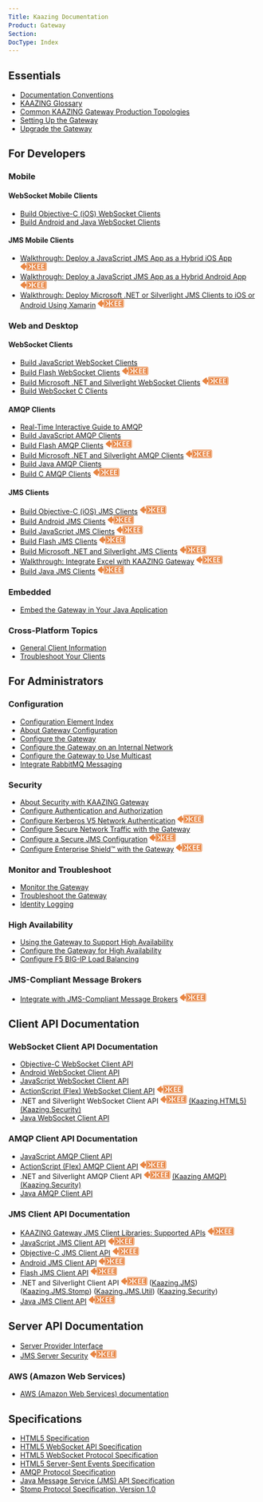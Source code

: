 ```yaml
---
Title: Kaazing Documentation
Product: Gateway
Section:
DocType: Index
---
```


Essentials
----------

-   [Documentation Conventions](about/about.md)
-   [KAAZING Glossary](kaazing-glossary.md)
-   [Common KAAZING Gateway Production Topologies](admin-reference/c_topologies.md)
-   [Setting Up the Gateway](about/setup-guide.md)
-   [Upgrade the Gateway](upgrade/o_upgrade.md)


For Developers
---------------------------------------

### Mobile

#### WebSocket Mobile Clients

-   [Build Objective-C (iOS) WebSocket Clients](ios/o_dev_objc.md)
-   [Build Android and Java WebSocket Clients](java/o_dev_android.md)


#### JMS Mobile Clients

-   [Walkthrough: Deploy a JavaScript JMS App as a Hybrid iOS App](javascript/hybrid_ios_walkthrough_jms.md) ![This feature is available in KAAZING Gateway - Enterprise Edition](images/enterprise-feature.png)
-   [Walkthrough: Deploy a JavaScript JMS App as a Hybrid Android App](javascript/hybrid_android_walkthrough.md) ![This feature is available in KAAZING Gateway - Enterprise Edition](images/enterprise-feature.png)
-   [Walkthrough: Deploy Microsoft .NET or Silverlight JMS Clients to iOS or Android Using Xamarin](windows/xamarin_dotnet_walkthrough_websocket.md) ![This feature is available in KAAZING Gateway - Enterprise Edition](images/enterprise-feature.png)

### Web and Desktop

#### WebSocket Clients

-   [Build JavaScript WebSocket Clients](javascript/o_dev_js.md)
-   [Build Flash WebSocket Clients](flash/o_dev_flash.md) ![This feature is available in KAAZING Gateway - Enterprise Edition](images/enterprise-feature.png)
-   [Build Microsoft .NET and Silverlight WebSocket Clients](windows/o_dev_dotnet.md) ![This feature is available in KAAZING Gateway - Enterprise Edition](images/enterprise-feature.png)
-   [Build WebSocket C Clients](c/o_dev_c_websocket.md)

#### AMQP Clients

-   [Real-Time Interactive Guide to AMQP](javascript/guide-amqp.md)
-   [Build JavaScript AMQP Clients](javascript/o_dev_js_amqp.md)
-   [Build Flash AMQP Clients](flash/o_dev_flash_amqp.md) ![This feature is available in KAAZING Gateway - Enterprise Edition](images/enterprise-feature.png)
-   [Build Microsoft .NET and Silverlight AMQP Clients](windows/o_dev_dotnet_amqp.md) ![This feature is available in KAAZING Gateway - Enterprise Edition](images/enterprise-feature.png)
-   [Build Java AMQP Clients](java/o_dev_java_amqp.md)
-   [Build C AMQP Clients](c/o_dev_c_amqp.md) ![This feature is available in KAAZING Gateway - Enterprise Edition](images/enterprise-feature.png)

#### JMS Clients

-   [Build Objective-C (iOS) JMS Clients](ios/o_dev_objc_jms.md) ![This feature is available in KAAZING Gateway - Enterprise Edition](images/enterprise-feature.png)
-   [Build Android JMS Clients](java/o_dev_android_jms.md) ![This feature is available in KAAZING Gateway - Enterprise Edition](images/enterprise-feature.png)
-   [Build JavaScript JMS Clients](javascript/o_dev_js_jms.md) ![This feature is available in KAAZING Gateway - Enterprise Edition](images/enterprise-feature.png)
-   [Build Flash JMS Clients](flash/o_dev_flash_jms.md) ![This feature is available in KAAZING Gateway - Enterprise Edition](images/enterprise-feature.png)
-   [Build Microsoft .NET and Silverlight JMS Clients](windows/o_dev_dotnet_jms.md) ![This feature is available in KAAZING Gateway - Enterprise Edition](images/enterprise-feature.png)
-   [Walkthrough: Integrate Excel with KAAZING Gateway](windows/excel_jms_walkthrough_jms.md) ![This feature is available in KAAZING Gateway - Enterprise Edition](images/enterprise-feature.png)
-   [Build Java JMS Clients](java/o_dev_java_jms.md) ![This feature is available in KAAZING Gateway - Enterprise Edition](images/enterprise-feature.png)

### Embedded

-   [Embed the Gateway in Your Java Application](embedded-gateway/o_embedded_gateway.md)

### Cross-Platform Topics

-   [General Client Information](dev-general/c_general_client_information.md)
-   [Troubleshoot Your Clients](troubleshooting/p_dev_troubleshoot.md)

For Administrators
------------------

### Configuration

-   [Configuration Element Index](admin-reference/r_configure_gateway_element_index.md)
-   [About Gateway Configuration](admin-reference/c_configure_gateway_concepts.md)
-   [Configure the Gateway](admin-reference/o_configure_gateway_checklist.md)
-   [Configure the Gateway on an Internal Network](internal-network/p_protocol_binding.md)
-   [Configure the Gateway to Use Multicast](admin-reference/p_configure_multicast.md)
-   [Integrate RabbitMQ Messaging](integration-amqp/p_amqp_integrate_rabbitmq.md)

### Security

-   [About Security with KAAZING Gateway](security/c_security_about.md)
-   [Configure Authentication and Authorization](security/o_auth_configure.md)
-   [Configure Kerberos V5 Network Authentication](security/p_kerberos_configure.md) ![This feature is available in KAAZING Gateway - Enterprise Edition](images/enterprise-feature.png)
-   [Configure Secure Network Traffic with the Gateway](security/o_tls.md)
-   [Configure a Secure JMS Configuration](security/o_jms_secure.md) ![This feature is available in KAAZING Gateway - Enterprise Edition](images/enterprise-feature.png)
-   [Configure Enterprise Shield™ with the Gateway](enterprise-shield/o_enterprise_shield_checklist.md) ![This feature is available in KAAZING Gateway - Enterprise Edition](images/enterprise-feature.png)

### Monitor and Troubleshoot

-   [Monitor the Gateway](management/o_monitor.md)
-   [Troubleshoot the Gateway](troubleshooting/o_troubleshoot.md)
-   [Identity Logging](management/p_identity_logging.md)

### High Availability

-   [Using the Gateway to Support High Availability](high-availability/u_high_availability.md)
-   [Configure the Gateway for High Availability](high-availability/o_high_availability.md)
-   [Configure F5 BIG-IP Load Balancing](high-availability/p_f5_load_balancing.md)

### JMS-Compliant Message Brokers
-   [Integrate with JMS-Compliant Message Brokers](integration-jms/o_jms_integrate.md) ![This feature is available in KAAZING Gateway - Enterprise Edition](images/enterprise-feature.png)

Client API Documentation
------------------------

### WebSocket Client API Documentation

-   [Objective-C WebSocket Client API](http://developer.kaazing.com/documentation/5.0/apidoc/client/ios/gateway/index.html)
-   [Android WebSocket Client API](http://developer.kaazing.com/documentation/5.0/apidoc/client/java/gateway/index.html)
-   [JavaScript WebSocket Client API](http://developer.kaazing.com/documentation/5.0/apidoc/client/javascript/gateway/index.html)
-   [ActionScript (Flex) WebSocket Client API](http://developer.kaazing.com/documentation/5.0/apidoc/client/flash/gateway/index.html) ![This feature is available in KAAZING Gateway - Enterprise Edition](images/enterprise-feature.png)
-   .NET and Silverlight WebSocket Client API  ![This feature is available in KAAZING Gateway - Enterprise Edition](images/enterprise-feature.png)
    [(Kaazing.HTML5)](http://developer.kaazing.com/documentation/5.0/apidoc/client/dotnet/gateway/html/N_Kaazing_HTML5.htm)
    [(Kaazing.Security)](http://developer.kaazing.com/documentation/5.0/apidoc/client/dotnet/gateway/html/N_Kaazing_Security.htm)
-   [Java WebSocket Client API](http://developer.kaazing.com/documentation/5.0/apidoc/client/java/gateway/index.html)


### AMQP Client API Documentation

-   [JavaScript AMQP Client API](http://developer.kaazing.com/documentation/5.0/apidoc/client/javascript/amqp/index.html)
-   [ActionScript (Flex) AMQP Client API](http://developer.kaazing.com/documentation/5.0/apidoc/client/flash/amqp/index.html) ![This feature is available in KAAZING Gateway - Enterprise Edition](images/enterprise-feature.png)
-   .NET and Silverlight AMQP Client API  ![This feature is available in KAAZING Gateway - Enterprise Edition](images/enterprise-feature.png) [(Kaazing AMQP)](http://developer.kaazing.com/documentation/5.0/apidoc/client/dotnet/html/N_Kaazing_AMQP.htm) [(Kaazing.Security)](http://developer.kaazing.com/documentation/5.0/apidoc/client/dotnet/gateway/html/N_Kaazing_Security.htm)
-   [Java AMQP Client API](http://developer.kaazing.com/documentation/5.0/apidoc/client/java/amqp/index.html)

### JMS Client API Documentation

-   [KAAZING Gateway JMS Client Libraries: Supported APIs](about/kaazing-jms-api.md) ![This feature is available in KAAZING Gateway - Enterprise Edition](images/enterprise-feature.png)
-   [JavaScript JMS Client API](http://developer.kaazing.com/documentation/jms/4.0/apidoc/client/javascript/jms/index.html?JmsConnectionFactory) ![This feature is available in KAAZING Gateway - Enterprise Edition](images/enterprise-feature.png)
-   [Objective-C JMS Client API](http://developer.kaazing.com/documentation/jms/4.0/apidoc/client/ios/jms/KMStompJMS/index.html) ![This feature is available in KAAZING Gateway - Enterprise Edition](images/enterprise-feature.png)
-   [Android JMS Client API](http://developer.kaazing.com/documentation/jms/4.0/apidoc/client/android/jms/index.html) ![This feature is available in KAAZING Gateway - Enterprise Edition](images/enterprise-feature.png)
-   [Flash JMS Client API](http://developer.kaazing.com/documentation/jms/4.0/apidoc/client/flash/jms/index.html) ![This feature is available in KAAZING Gateway - Enterprise Edition](images/enterprise-feature.png)
-   .NET and Silverlight Client API ![This feature is available in KAAZING Gateway - Enterprise Edition](images/enterprise-feature.png) ([Kaazing.JMS](http://developer.kaazing.com/documentation/jms/4.0/apidoc/client/dotnet/jms/html/N_Kaazing_JMS.htm)) ([Kaazing.JMS.Stomp](http://developer.kaazing.com/documentation/jms/4.0/apidoc/client/dotnet/jms/html/N_Kaazing_JMS_Stomp.htm)) ([Kaazing.JMS.Util](http://developer.kaazing.com/documentation/jms/4.0/apidoc/client/dotnet/jms/html/N_Kaazing_JMS_Util.htm)) ([Kaazing.Security](http://developer.kaazing.com/documentation/5.0/apidoc/client/dotnet/gateway/html/N_Kaazing_Security.htm))
-   [Java JMS Client API](http://developer.kaazing.com/documentation/jms/4.0/apidoc/client/java/jms/index.html) ![This feature is available in KAAZING Gateway - Enterprise Edition](images/enterprise-feature.png)

Server API Documentation
------------------------

-   [Server Provider Interface](http://developer.kaazing.com/documentation/5.0/apidoc/server/gateway/server/spi/index.html)
-   [JMS Server Security](http://developer.kaazing.com/documentation/jms/4.0/apidoc/server/jms/server/spi/index.html) ![This feature is available in KAAZING Gateway - Enterprise Edition](images/enterprise-feature.png)

### AWS (Amazon Web Services)
-   [AWS (Amazon Web Services) documentation](http://developer.kaazing.com/documentation/aws/marketplace/index.html)

Specifications
--------------

-   [HTML5 Specification](http://www.w3.org/TR/html5/)
-   [HTML5 WebSocket API Specification](http://dev.w3.org/html5/websockets/)
-   [HTML5 WebSocket Protocol Specification](http://tools.ietf.org/html/rfc6455)
-   [HTML5 Server-Sent Events Specification](http://dev.w3.org/html5/eventsource/)
-   [AMQP Protocol Specification](http://www.amqp.org/)
-   [Java Message Service (JMS) API Specification](http://www.oracle.com/technetwork/java/docs-136352.html)
-   [Stomp Protocol Specification, Version 1.0](http://stomp.github.io/stomp-specification-1.0.html)
